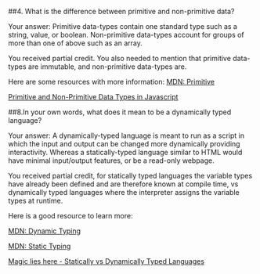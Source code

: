 ##4. What is the difference between primitive and non-primitive data?

Your answer:
Primitive data-types contain one standard type such as a string, value, or boolean.
Non-primitive data-types account for groups of more than one of above such as an array.

You received partial credit. You also needed to mention that primitive data-types are immutable, and non-primitive data-types are.

Here are some resources with more information: [MDN: Primitive](https://developer.mozilla.org/en-US/docs/Glossary/Primitive)

[Primitive and Non-Primitive Data Types in Javascript](https://dev.to/js_catch/02-primitive-and-non-primitive-data-types-in-javascript-2dhd)

##8.In your own words, what does it mean to be a dynamically typed language?

Your answer: A dynamically-typed language is meant to run as a script in which the input and output can be changed more dynamically providing interactivity.
Whereas a statically-typed language similar to HTML would have minimal input/output features, or be a read-only webpage.

You received partial credit, for statically typed languages the variable types have already been defined and are therefore  known at compile time, vs dynamically typed languages where the interpreter assigns the variable types at runtime.

Here is a good resource to learn more: 

[MDN: Dynamic Typing](https://developer.mozilla.org/en-US/docs/Glossary/Dynamic_typing)

[MDN: Static Typing](https://developer.mozilla.org/en-US/docs/Glossary/Static_typing)

[Magic lies here - Statically vs Dynamically Typed Languages](https://medium.com/android-news/magic-lies-here-statically-typed-vs-dynamically-typed-languages-d151c7f95e2b)